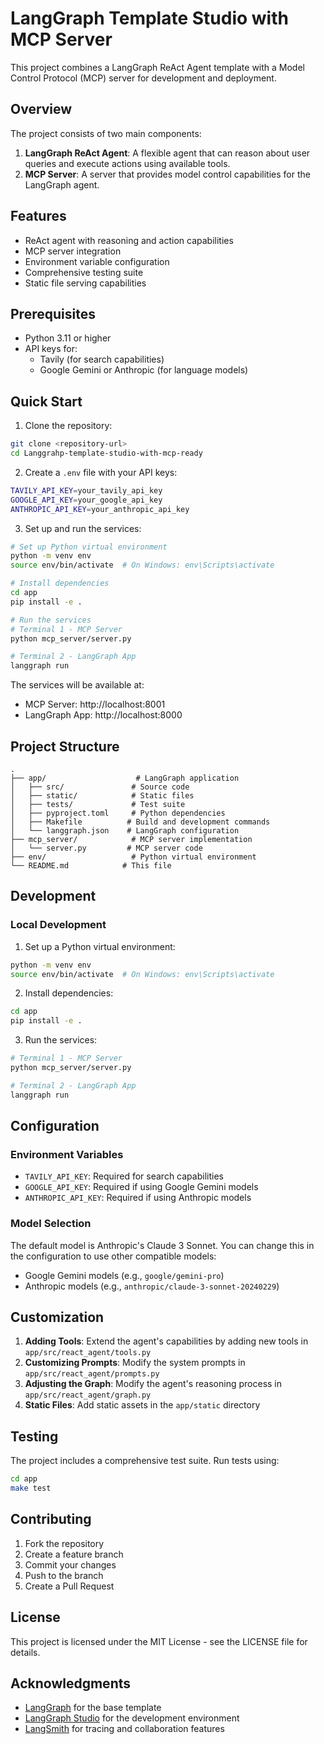 # LangGraph Template Studio with MCP Server

This project combines a LangGraph ReAct Agent template with a Model Control Protocol (MCP) server for development and deployment.

## Overview

The project consists of two main components:

1. **LangGraph ReAct Agent**: A flexible agent that can reason about user queries and execute actions using available tools.
2. **MCP Server**: A server that provides model control capabilities for the LangGraph agent.

## Features

- ReAct agent with reasoning and action capabilities
- MCP server integration
- Environment variable configuration
- Comprehensive testing suite
- Static file serving capabilities

## Prerequisites

- Python 3.11 or higher
- API keys for:
  - Tavily (for search capabilities)
  - Google Gemini or Anthropic (for language models)

## Quick Start

1. Clone the repository:
```bash
git clone <repository-url>
cd Langgrahp-template-studio-with-mcp-ready
```

2. Create a `.env` file with your API keys:
```bash
TAVILY_API_KEY=your_tavily_api_key
GOOGLE_API_KEY=your_google_api_key
ANTHROPIC_API_KEY=your_anthropic_api_key
```

3. Set up and run the services:
```bash
# Set up Python virtual environment
python -m venv env
source env/bin/activate  # On Windows: env\Scripts\activate

# Install dependencies
cd app
pip install -e .

# Run the services
# Terminal 1 - MCP Server
python mcp_server/server.py

# Terminal 2 - LangGraph App
langgraph run
```

The services will be available at:
- MCP Server: http://localhost:8001
- LangGraph App: http://localhost:8000

## Project Structure

```
.
├── app/                    # LangGraph application
│   ├── src/               # Source code
│   ├── static/            # Static files
│   ├── tests/             # Test suite
│   ├── pyproject.toml     # Python dependencies
│   ├── Makefile          # Build and development commands
│   └── langgraph.json    # LangGraph configuration
├── mcp_server/            # MCP server implementation
│   └── server.py         # MCP server code
├── env/                   # Python virtual environment
└── README.md            # This file
```

## Development

### Local Development

1. Set up a Python virtual environment:
```bash
python -m venv env
source env/bin/activate  # On Windows: env\Scripts\activate
```

2. Install dependencies:
```bash
cd app
pip install -e .
```

3. Run the services:
```bash
# Terminal 1 - MCP Server
python mcp_server/server.py

# Terminal 2 - LangGraph App
langgraph run
```

## Configuration

### Environment Variables

- `TAVILY_API_KEY`: Required for search capabilities
- `GOOGLE_API_KEY`: Required if using Google Gemini models
- `ANTHROPIC_API_KEY`: Required if using Anthropic models

### Model Selection

The default model is Anthropic's Claude 3 Sonnet. You can change this in the configuration to use other compatible models:

- Google Gemini models (e.g., `google/gemini-pro`)
- Anthropic models (e.g., `anthropic/claude-3-sonnet-20240229`)

## Customization

1. **Adding Tools**: Extend the agent's capabilities by adding new tools in `app/src/react_agent/tools.py`
2. **Customizing Prompts**: Modify the system prompts in `app/src/react_agent/prompts.py`
3. **Adjusting the Graph**: Modify the agent's reasoning process in `app/src/react_agent/graph.py`
4. **Static Files**: Add static assets in the `app/static` directory

## Testing

The project includes a comprehensive test suite. Run tests using:

```bash
cd app
make test
```

## Contributing

1. Fork the repository
2. Create a feature branch
3. Commit your changes
4. Push to the branch
5. Create a Pull Request

## License

This project is licensed under the MIT License - see the LICENSE file for details.

## Acknowledgments

- [LangGraph](https://github.com/langchain-ai/langgraph) for the base template
- [LangGraph Studio](https://github.com/langchain-ai/langgraph-studio) for the development environment
- [LangSmith](https://smith.langchain.com/) for tracing and collaboration features